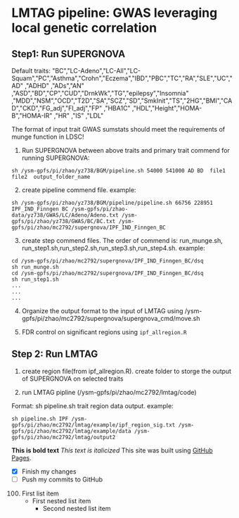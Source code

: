 # LMTAG pipeline: GWAS leveraging local genetic correlation

## Step1: Run SUPERGNOVA

Default traits: 
"BC","LC-Adeno","LC-All","LC-Squam","PC","Asthma","Crohn","Eczema","IBD","PBC","TC","RA","SLE","UC","AD" ,"ADHD"  ,"ADs","AN" ,"ASD","BD","CP","CUD","DrnkWk","TG","epilepsy","Insomnia" ,"MDD","NSM","OCD","T2D","SA","SCZ","SD","SmkInit","TS","2HG","BMI","CAD","CKD","FG_adj","FI_adj","FP" ,"HBA1C" ,"HDL","Height","HOMA-B","HOMA-IR"  ,"HR" ,"IS" ,"LDL"  

The format of input trait GWAS sumstats should meet the requirements of munge function in LDSC!

1. Run SUPERGNOVA between above traits and primary trait
commend for running SUPERGNOVA:
```
sh /ysm-gpfs/pi/zhao/yz738/BGM/pipeline.sh 54000 541000 AD BD  file1 file2  output_folder_name
```
2. create pipeline commend file. example:
```
sh /ysm-gpfs/pi/zhao/yz738/BGM/pipeline/pipeline.sh 66756 228951 IPF_IND_Finngen BC /ysm-gpfs/pi/zhao-data/yz738/GWAS/LC/Adeno/Adeno.txt /ysm-gpfs/pi/zhao/yz738/GWAS/BC/BC.txt /ysm-gpfs/pi/zhao/mc2792/supergnova/IPF_IND_Finngen_BC
```
3. create step commend files. The order of commend is: run_munge.sh, run_step1.sh,run_step2.sh,run_step3.sh,run_step4.sh. example:
```
cd /ysm-gpfs/pi/zhao/mc2792/supergnova/IPF_IND_Finngen_BC/dsq
sh run_munge.sh
cd /ysm-gpfs/pi/zhao/mc2792/supergnova/IPF_IND_Finngen_BC/dsq
sh run_step1.sh
...
...
...
```
4. Organize the output format to the input of LMTAG using /ysm-gpfs/pi/zhao/mc2792/supergnova/supergnova_cmd/move.sh

5. FDR control on significant regions using ```ipf_allregion.R```

## Step 2: Run LMTAG

1. create region file(from ipf_allregion.R). create folder to storge the output of SUPERGNOVA on selected traits 

2. run LMTAG pipline (/ysm-gpfs/pi/zhao/mc2792/lmtag/code)

Format: sh pipeline.sh trait region data output. example: 
```
sh pipeline.sh IPF /ysm-gpfs/pi/zhao/mc2792/lmtag/example/ipf_region_sig.txt /ysm-gpfs/pi/zhao/mc2792/lmtag/example/data /ysm-gpfs/pi/zhao/mc2792/lmtag/output2
```




**This is bold text**
*This text is italicized*
This site was built using [GitHub Pages](https://pages.github.com/).
- [x] Finish my changes
- [ ] Push my commits to GitHub
100. First list item
     - First nested list item
       - Second nested list item
